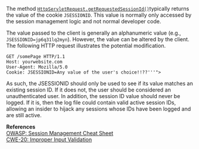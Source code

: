  The method [`HttpServletRequest.getRequestedSessionId()`](http://docs.oracle.com/javaee/6/api/javax/servlet/http/HttpServletRequest.html#getRequestedSessionId())typically returns the value of the cookie `JSESSIONID`. This value is normally only accessed by the session management logic and not normal developer code.

The value passed to the client is generally an alphanumeric value (e.g., `JSESSIONID=jp6q31lq2myn`). However, the value can be altered by the client. The following HTTP request illustrates the potential modification.

```
GET /somePage HTTP/1.1
Host: yourwebsite.com
User-Agent: Mozilla/5.0
Cookie: JSESSIONID=Any value of the user's choice!!??'''">
```

As such, the JSESSIONID should only be used to see if its value matches an existing session ID. If it does not, the user should be considered an unauthenticated user. In addition, the session ID value should never be logged. If it is, then the log file could contain valid active session IDs, allowing an insider to hijack any sessions whose IDs have been logged and are still active.

  

**References**  
[OWASP: Session Management Cheat Sheet](https://www.owasp.org/index.php/Session_Management_Cheat_Sheet)  
[CWE-20: Improper Input Validation](http://cwe.mitre.org/data/definitions/20.html)

